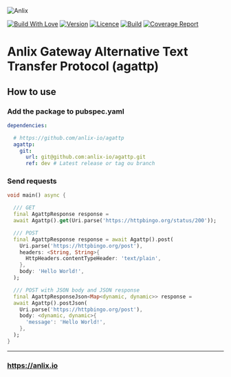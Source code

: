 ![Anlix](https://anlix.io/wp-content/uploads/2020/05/logo-anlix-horizontal-200x48-1.png "Anlix")

[![Build With Love](https://img.shields.io/badge/%20built%20with-%20%E2%9D%A4-ff69b4.svg)](https://github.com/anlix-io/agattp/stargazers)
[![Version](https://img.shields.io/badge/dynamic/json?url=https%3A%2F%2Fapi.github.com%2Frepos%2Fanlix-io%2Fagahhtp%2Freleases%2Flatest&query=%24.name&label=version&color=orange)](https://github.com/anlix-io/agattp/releases/latest)
[![Licence](https://img.shields.io/github/license/anlix-io/agattp?color=blue)](https://github.com/anlix-io/agattp/blob/main/LICENSE)
[![Build](https://img.shields.io/github/actions/workflow/status/anlix-io/agattp/main.yml?branch=main)](https://github.com/anlix-io/agattp/releases/latest)
[![Coverage Report](https://img.shields.io/badge/coverage-report-C08EA1)](https://anlix-io.github.io/agattp/coverage/)

# Anlix Gateway Alternative Text Transfer Protocol (agattp)

## How to use

### Add the package to pubspec.yaml

```yaml
dependencies:

  # https://github.com/anlix-io/agattp
  agattp:
    git:
      url: git@github.com:anlix-io/agattp.git
      ref: dev # Latest release or tag ou branch
```

### Send requests

```dart
void main() async {

  /// GET
  final AgattpResponse response =
  await Agattp().get(Uri.parse('https://httpbingo.org/status/200'));

  /// POST
  final AgattpResponse response = await Agattp().post(
    Uri.parse('https://httpbingo.org/post'),
    headers: <String, String>{
      HttpHeaders.contentTypeHeader: 'text/plain',
    },
    body: 'Hello World!',
  );

  /// POST with JSON body and JSON response
  final AgattpResponseJson<Map<dynamic, dynamic>> response =
  await Agattp().postJson(
    Uri.parse('https://httpbingo.org/post'),
    body: <dynamic, dynamic>{
      'message': 'Hello World!',
    },
  );
}
```
---
### https://anlix.io
